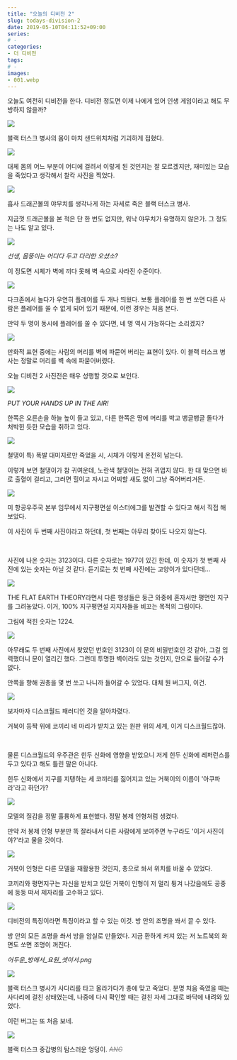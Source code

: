 ```yaml
---
title: "오늘의 디비전 2"
slug: todays-division-2
date: 2019-05-10T04:11:52+09:00
series:
# -
categories:
- 더 디비전
tags:
# -
images:
- 001.webp
---
```


오늘도 여전히 디비전을 한다. 디비전 정도면 이제 나에게 있어 인생 게임이라고 해도 무방하지 않을까?

![](001.webp)

블랙 터스크 병사의 몸이 마치 샌드위치처럼 기괴하게 접혔다.

![](002.webp)

대체 몸의 어느 부분이 어디에 걸려서 이렇게 된 것인지는 잘 모르겠지만, 재미있는 모습을 죽었다고 생각해서 찰칵 사진을 찍었다.

![](003.webp)

흡사 드래곤볼의 야무치를 생각나게 하는 자세로 죽은 블랙 터스크 병사.

지금껏 드래곤볼을 본 적은 단 한 번도 없지만, 워낙 야무치가 유명하지 않은가. 그 정도는 나도 알고 있다.

![](004.webp)

*선생, 몸뚱이는 어디다 두고 다리만 오셨소?*

이 정도면 시체가 벽에 끼다 못해 벽 속으로 사라진 수준이다.

![](005.webp)

다크존에서 놀다가 우연히 플레어를 두 개나 띄웠다. 보통 플레어를 한 번 쏘면 다른 사람은 플레어를 쏠 수 없게 되어 있기 때문에, 이런 경우는 처음 본다.

만약 두 명이 동시에 플레어를 쏠 수 있다면, 네 명 역시 가능하다는 소리겠지?

![](006.webp)

만화적 표현 중에는 사람의 머리를 벽에 파묻어 버리는 표현이 있다. 이 블랙 터스크 병사는 정말로 머리를 벽 속에 파묻어버렸다.

오늘 디비전 2 사진전은 매우 성행할 것으로 보인다.

![](007.webp)

*PUT YOUR HANDS UP IN THE AIR!*

한쪽은 오른손을 하늘 높이 들고 있고, 다른 한쪽은 땅에 머리를 박고 뱅글뱅글 돌다가 처박힌 듯한 모습을 취하고 있다.

![](008.webp)

철댕이 특) 폭발 대미지로만 죽었을 시, 시체가 이렇게 온전히 남는다.

이렇게 보면 철댕이가 참 귀여운데, 노란색 철댕이는 전혀 귀엽지 않다. 한 대 맞으면 바로 출혈이 걸리고, 그러면 힐이고 자시고 어찌할 새도 없이 그냥 죽어버리거든.

![](009.webp)

미 항공우주국 본부 임무에서 지구평면설 이스터에그를 발견할 수 있다고 해서 직접 해보았다.

이 사진이 두 번째 사진이라고 하던데, 첫 번째는 아무리 찾아도 나오지 않는다.

&nbsp;

사진에 나온 숫자는 3123이다. 다른 숫자로는 1977이 있긴 한데, 이 숫자가 첫 번째 사진에 있는 숫자는 아닐 것 같다. 듣기로는 첫 번째 사진에는 고양이가 있다던데...

![](010.webp)

THE FLAT EARTH THEORY라면서 다른 행성들은 둥근 와중에 혼자서만 평면인 지구를 그려놓았다. 이거, 100% 지구평면설 지지자들을 비꼬는 목적의 그림이다.

그림에 적힌 숫자는 1224.

![](011.webp)

아무래도 두 번째 사진에서 찾았던 번호인 3123이 이 문의 비밀번호인 것 같아, 그걸 입력했더니 문이 열리긴 했다. 그런데 투명한 벽이라도 있는 것인지, 안으로 들어갈 수가 없다.

안쪽을 향해 권총을 몇 번 쏘고 나니까 들어갈 수 있었다. 대체 뭔 버그지, 이건.

![](012.webp)

보자마자 디스크월드 패러디인 것을 알아차렸다.

거북이 등짝 위에 코끼리 네 마리가 받치고 있는 원판 위의 세계, 이거 디스크월드잖아.

&nbsp;

물론 디스크월드의 우주관은 힌두 신화에 영향을 받았으니 저게 힌두 신화에 레퍼런스를 두고 있다고 해도 틀린 말은 아니다.

힌두 신화에서 지구를 지탱하는 세 코끼리를 짊어지고 있는 거북이의 이름이 '아쿠파라'라고 하던가?

![](013.webp)

모델의 질감을 정말 훌륭하게 표현했다. 정말 봉제 인형처럼 생겼다.

만약 저 봉제 인형 부분만 똑 잘라내서 다른 사람에게 보여주면 누구라도 '이거 사진이야?'라고 물을 것이다.

![](014.webp)

거북이 인형은 다른 모델을 재활용한 것인지, 총으로 쏴서 위치를 바꿀 수 있었다.

코끼리와 평면지구는 자신을 받치고 있던 거북이 인형이 저 멀리 튕겨 나갔음에도 공중에 둥둥 떠서 제자리를 고수하고 있다.

![](015.webp)

디비전의 특징이라면 특징이라고 할 수 있는 이것. 방 안의 조명을 쏴서 끌 수 있다.

방 안의 모든 조명을 쏴서 방을 암실로 만들었다. 지금 환하게 켜져 있는 저 노트북의 화면도 쏘면 조명이 꺼진다.

*어두운_방에서_요원_셋이서.png*

![](016.webp)

블랙 터스크 병사가 사다리를 타고 올라가다가 총에 맞고 죽었다. 분명 처음 죽였을 때는 사다리에 걸친 상태였는데, 나중에 다시 확인할 때는 걸친 자세 그대로 바닥에 내려와 있었다.

이런 버그는 또 처음 보네.

![](017.webp)

블랙 터스크 중갑병의 탐스러운 엉덩이. <span style="color: gray">~~*ANG*~~</span>

